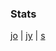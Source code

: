 ### Stats

  [jo](https://htmlpreview.github.com/?https://github.com/samhocevar/climbing/blob/master/generated/jo.html)
| [jy](https://htmlpreview.github.com/?https://github.com/samhocevar/climbing/blob/master/generated/jy.html)
| [s](https://htmlpreview.github.com/?https://github.com/samhocevar/climbing/blob/master/generated/s.html)


